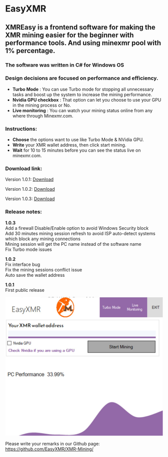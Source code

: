 # EasyXMR

## XMREasy is a frontend software for making the XMR mining easier for the beginner with performance tools. And using minexmr pool with 1% percentage.
### The software was  written in C# for Windows OS

### Design decisions are focused on performance and efficiency.
- **Turbo Mode** : You can use Turbo mode for stopping all unnecessary tasks and boost up the system to increase the mining performance.
- **Nvidia GPU checkbox** : That option can let you choose to use your GPU in the mining process or No.
- **Live monitoring** : You can watch your mining status online from any where through Minexmr.com.

### Instructions:
- **Choose** the options want to use like Turbo Mode & NVidia GPU.
- **Write** your XMR wallet address, then click start mining.
- **Wait** for 10 to 15 minutes before you can see the status live on minexmr.com.

### Download link:
Version 1.0.1: [Download](https://mega.nz/file/7mok3DgC#_x0umUc2Zm44WV5NQRQXmtMQaVhVBxngF2yrR5_Yu_U)<br/>

Version 1.0.2: [Download](https://mega.nz/file/Cnxj2ISK#QHRrYinuQBw2Kw5JhB-lKAdVpYjEfkwLnwjnfQP5ido)<br/>

Version 1.0.3: [Download](https://mega.nz/file/ev4CRDpD#o2Dnwx-K6ypI5ZmS-KH_PK6t6hK2PdOeDrM235r_I4E)

### Release notes:
**1.0.3**<br/>
Add a firewall Disable/Enable option to avoid Windows Security block<br/>
Add 30 minutes mining session refresh to avoid ISP auto-detect systems which block any mining connections<br/>
Mining session will get the PC name instead of the software name<br/>
Fix Turbo mode issues


**1.0.2**<br/>
Fix interface bug<br/>
Fix the mining sessions conflict issue<br/>
Auto save the wallet address


**1.0.1**<br/>
First public release


![alt text](https://raw.githubusercontent.com/EasyXMR/XMR-Mining/main/EasyXMR.JPG)



Please write your remarks in our Github page: https://github.com/EasyXMR/XMR-Mining/
